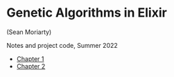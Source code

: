 # Genetic Algorithms in Elixir

(Sean Moriarty)

Notes and project code, Summer 2022

+ [Chapter 1](/lib/ch_01)
+ [Chapter 2](/lib/ch_02)
